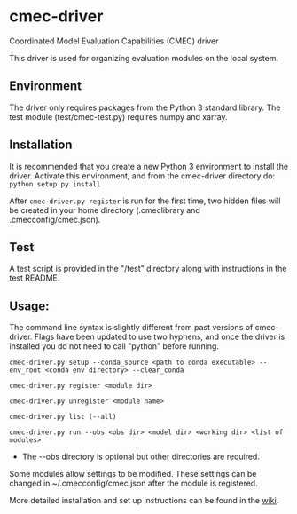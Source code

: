 # cmec-driver
Coordinated Model Evaluation Capabilities (CMEC) driver

This driver is used for organizing evaluation modules on the local system.

## Environment
The driver only requires packages from the Python 3 standard library. The test module (test/cmec-test.py) requires numpy and xarray.

## Installation
It is recommended that you create a new Python 3 environment to install the driver. Activate this environment, and from the cmec-driver directory do:
`python setup.py install`

After `cmec-driver.py register` is run for the first time, two hidden files will be created in your home directory (.cmeclibrary and .cmecconfig/cmec.json).

## Test
A test script is provided in the "/test" directory along with instructions in the test README.

## Usage:
The command line syntax is slightly different from past versions of cmec-driver. Flags have been updated to use two hyphens, and once the driver is installed you do not need to call "python" before running.

`cmec-driver.py setup --conda_source <path to conda executable> --env_root <conda env directory> --clear_conda`

`cmec-driver.py register <module dir>`

`cmec-driver.py unregister <module name>`

`cmec-driver.py list (--all)`

`cmec-driver.py run --obs <obs dir> <model dir> <working dir> <list of modules>`
- The --obs directory is optional but other directories are required.

Some modules allow settings to be modified. These settings can be changed in ~/.cmecconfig/cmec.json after the module is registered.

More detailed installation and set up instructions can be found in the [wiki](https://github.com/cmecmetrics/cmec-driver/wiki/Installation-and-Setup).
